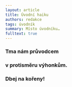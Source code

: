 ```yaml
---
layout: article
title: Úvodní haiku
authors: redakce
tags: úvodník
summary: Místo úvodníku…
fulltext: true
---
```


### Tma nám průvodcem
### v protisměru výhonkům.
### Dbej na kořeny!
